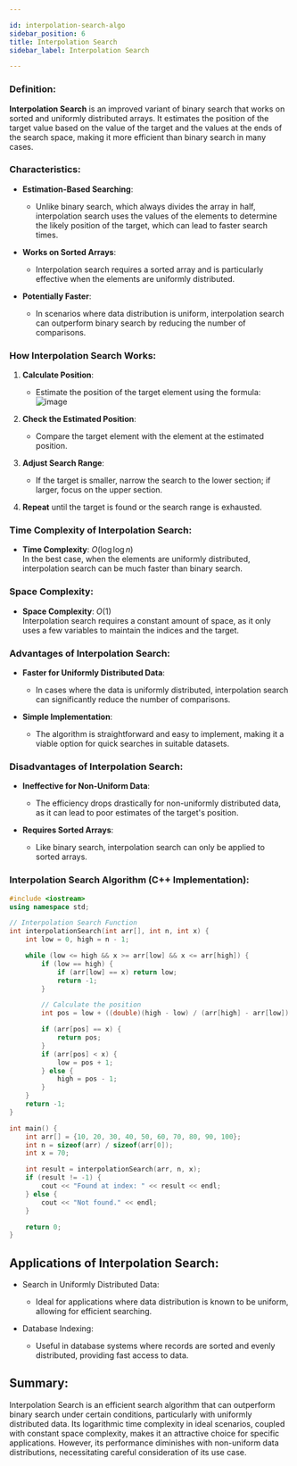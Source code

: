 ```yaml
---

id: interpolation-search-algo  
sidebar_position: 6  
title: Interpolation Search  
sidebar_label: Interpolation Search  

---
```


### Definition:

**Interpolation Search** is an improved variant of binary search that works on sorted and uniformly distributed arrays. It estimates the position of the target value based on the value of the target and the values at the ends of the search space, making it more efficient than binary search in many cases.

### Characteristics:

- **Estimation-Based Searching**:
  - Unlike binary search, which always divides the array in half, interpolation search uses the values of the elements to determine the likely position of the target, which can lead to faster search times.

- **Works on Sorted Arrays**:
  - Interpolation search requires a sorted array and is particularly effective when the elements are uniformly distributed.

- **Potentially Faster**:
  - In scenarios where data distribution is uniform, interpolation search can outperform binary search by reducing the number of comparisons.

### How Interpolation Search Works:

1. **Calculate Position**: 
   - Estimate the position of the target element using the formula:
      ![image](https://github.com/user-attachments/assets/ec18879f-776f-4125-80cf-ac536bc69723)

2. **Check the Estimated Position**:
   - Compare the target element with the element at the estimated position.
3. **Adjust Search Range**:
   - If the target is smaller, narrow the search to the lower section; if larger, focus on the upper section.
4. **Repeat** until the target is found or the search range is exhausted.

### Time Complexity of Interpolation Search:

- **Time Complexity**: $O(\log \log n)$  
  In the best case, when the elements are uniformly distributed, interpolation search can be much faster than binary search.

### Space Complexity:

- **Space Complexity**: $O(1)$  
  Interpolation search requires a constant amount of space, as it only uses a few variables to maintain the indices and the target.

### Advantages of Interpolation Search:

- **Faster for Uniformly Distributed Data**:
  - In cases where the data is uniformly distributed, interpolation search can significantly reduce the number of comparisons.

- **Simple Implementation**:
  - The algorithm is straightforward and easy to implement, making it a viable option for quick searches in suitable datasets.

### Disadvantages of Interpolation Search:

- **Ineffective for Non-Uniform Data**:
  - The efficiency drops drastically for non-uniformly distributed data, as it can lead to poor estimates of the target's position.

- **Requires Sorted Arrays**:
  - Like binary search, interpolation search can only be applied to sorted arrays.

### Interpolation Search Algorithm (C++ Implementation):

```cpp
#include <iostream>
using namespace std;

// Interpolation Search Function
int interpolationSearch(int arr[], int n, int x) {
    int low = 0, high = n - 1;

    while (low <= high && x >= arr[low] && x <= arr[high]) {
        if (low == high) {
            if (arr[low] == x) return low;
            return -1;
        }

        // Calculate the position
        int pos = low + ((double)(high - low) / (arr[high] - arr[low]) * (x - arr[low]));

        if (arr[pos] == x) {
            return pos;
        }
        if (arr[pos] < x) {
            low = pos + 1;
        } else {
            high = pos - 1;
        }
    }
    return -1;
}

int main() {
    int arr[] = {10, 20, 30, 40, 50, 60, 70, 80, 90, 100};
    int n = sizeof(arr) / sizeof(arr[0]);
    int x = 70;

    int result = interpolationSearch(arr, n, x);
    if (result != -1) {
        cout << "Found at index: " << result << endl;
    } else {
        cout << "Not found." << endl;
    }

    return 0;
}

```
## Applications of Interpolation Search:
 - Search in Uniformly Distributed Data:
   - Ideal for applications where data distribution is known to be uniform, allowing for efficient searching.

  - Database Indexing:
    - Useful in database systems where records are sorted and evenly distributed, providing fast access to data.
   

## Summary:
Interpolation Search is an efficient search algorithm that can outperform binary search under certain conditions, particularly with uniformly distributed data. Its logarithmic time complexity in ideal scenarios, coupled with constant space complexity, makes it an attractive choice for specific applications. However, its performance diminishes with non-uniform data distributions, necessitating careful consideration of its use case.
